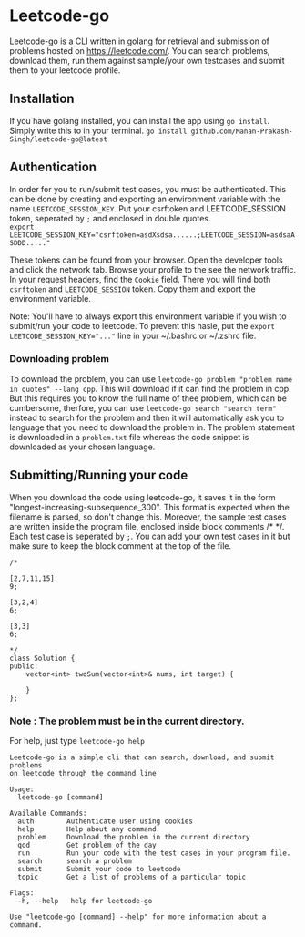 # Leetcode-go

Leetcode-go is a CLI written in golang for retrieval and submission of problems hosted on https://leetcode.com/. You can search problems, download them, run them against sample/your own testcases and submit them to your leetcode profile.

## Installation 

If you have golang installed, you can install the app using ``go install``. Simply write this to in your terminal.
```go install github.com/Manan-Prakash-Singh/leetcode-go@latest```

## Authentication

In order for you to run/submit test cases, you must be authenticated. This can be done by creating and exporting an environment variable with the name ``LEETCODE_SESSION_KEY``. Put your csrftoken and LEETCODE_SESSION token, seperated by ``;`` and enclosed in double quotes.  
``export LEETCODE_SESSION_KEY="csrftoken=asdXsdsa......;LEETCODE_SESSION=asdsaASDDD....."``

These tokens can be found from your browser. Open the developer tools and click the network tab. Browse your profile to the see the network traffic. In your request headers, find the ``Cookie`` field. There you will find both ``csrftoken`` and ``LEETCODE_SESSION`` token. Copy them and export the environment variable.

Note: You'll have to always export this environment variable if you wish to submit/run your code to leetcode. To prevent this hasle, put the ``export LEETCODE_SESSION_KEY="..."`` line in your ~/.bashrc or ~/.zshrc file.

### Downloading problem 

To download the problem, you can use ``leetcode-go problem "problem name in quotes" --lang cpp``. This will download if 
it can find the problem in cpp. But this requires you to know the full name of thee problem, which can be cumbersome,
therfore, you can use ``leetcode-go search "search term"`` instead to search for the problem and then it will
automatically ask you to language that you need to download the problem in. The problem statement is downloaded in a
``problem.txt`` file whereas the code snippet is downloaded as your chosen language.

## Submitting/Running your code

When you download the code using leetcode-go, it saves it in the form "longest-increasing-subsequence_300". This format is expected when the filename is parsed, so don't change this. Moreover, the sample test cases are written inside the program file, enclosed inside block comments /* */. Each test case is seperated by ``;``. You can add your own test cases in it but make sure to keep the block comment at the top of the file.  
```
/*

[2,7,11,15]
9;

[3,2,4]
6;

[3,3]
6;

*/
class Solution {
public:
    vector<int> twoSum(vector<int>& nums, int target) {
        
    }
};
```
### Note : The problem must be in the current directory.

For help, just type ``leetcode-go help``
```
Leetcode-go is a simple cli that can search, download, and submit problems
on leetcode through the command line

Usage:
  leetcode-go [command]

Available Commands:
  auth        Authenticate user using cookies
  help        Help about any command
  problem     Download the problem in the current directory
  qod         Get problem of the day
  run         Run your code with the test cases in your program file.
  search      search a problem
  submit      Submit your code to leetcode
  topic       Get a list of problems of a particular topic

Flags:
  -h, --help   help for leetcode-go

Use "leetcode-go [command] --help" for more information about a command.
```
